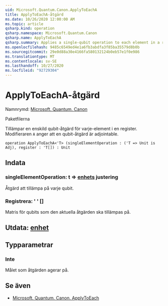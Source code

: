 ```yaml
---
uid: Microsoft.Quantum.Canon.ApplyToEachA
title: ApplyToEachA-åtgärd
ms.date: 10/26/2020 12:00:00 AM
ms.topic: article
qsharp.kind: operation
qsharp.namespace: Microsoft.Quantum.Canon
qsharp.name: ApplyToEachA
qsharp.summary: Applies a single-qubit operation to each element in a register. The modifier `A` indicates that the single-qubit operation is adjointable.
ms.openlocfilehash: 9485c6549ed4e1a6fb3abdfa3f85ba35579d8b0b
ms.sourcegitcommit: 29e0d88a30e4166fa580132124b0eb57e1f0e986
ms.translationtype: MT
ms.contentlocale: sv-SE
ms.lasthandoff: 10/27/2020
ms.locfileid: "92729304"
---
```

# <a name="applytoeacha-operation"></a>ApplyToEachA-åtgärd

Namnrymd: [Microsoft. Quantum. Canon](xref:Microsoft.Quantum.Canon)

Paketfilerna [](https://nuget.org/packages/)


Tillämpar en enskild qubit-åtgärd för varje-element i en register.
Modifieraren `A` anger att en qubit-åtgärd är adjointable.

```qsharp
operation ApplyToEachA<'T> (singleElementOperation : ('T => Unit is Adj), register : 'T[]) : Unit
```


## <a name="input"></a>Indata

### <a name="singleelementoperation--t--unit-adj"></a>singleElementOperation: t => [enhets](xref:microsoft.quantum.lang-ref.unit) justering

Åtgärd att tillämpa på varje qubit.


### <a name="register--t"></a>Registrera: ' ' []

Matris för qubits som den aktuella åtgärden ska tillämpas på.



## <a name="output--unit"></a>Utdata: [enhet](xref:microsoft.quantum.lang-ref.unit)



## <a name="type-parameters"></a>Typparametrar

### <a name="t"></a>Inte

Målet som åtgärden agerar på.

## <a name="see-also"></a>Se även

- [Microsoft. Quantum. Canon. ApplyToEach](xref:Microsoft.Quantum.Canon.ApplyToEach)